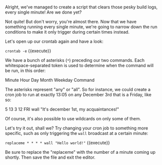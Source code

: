 Alright, we've managed to create a script that clears those pesky build logs, every single minute! Are we done yet?

Not quite! But don't worry, you're almost there. Now that we have something running every single minute, we're going to narrow down the run conditions to make it only trigger during certain times instead.

Let's open up our crontab again and have a look:

`crontab -e` {{execute}}

We have a bunch of asterisks (`*`) preceding our two commands. Each whitespace-separated token is used to determine when the command will be run, in this order:

Minute Hour Day Month Weekday Command

The asterisks represent "any" or "all". So for instance, we could create a cron job to run at exactly 13:05 on any December 3rd that is a Friday, like so:

5 13 3 12 FRI wall "It's december 1st, my acquaintances!"

Of course, it's also possible to use wildcards on only some of them.

Let's try it out, shall we? Try changing your cron job to something more specific, such as only triggering the `wall` broadcast at a certain minute:

`replaceme * * * * wall "Hello world!"` {{execute}}

Be sure to replace the "replaceme" with the number of a minute coming up shortly. Then save the file and exit the editor.